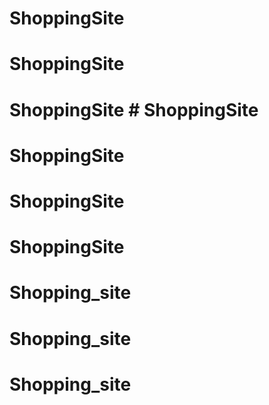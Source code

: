 # ShoppingSite
# ShoppingSite
# ShoppingSite # ShoppingSite
# ShoppingSite
# ShoppingSite
# ShoppingSite
# Shopping_site
# Shopping_site
# Shopping_site
